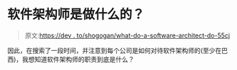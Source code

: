 # 软件架构师是做什么的？

> 原文:[https://dev . to/shogogan/what-do-a-software-architect-do-55cj](https://dev.to/shogogan/what-does-a-software-architect-do-55cj)

因此，在搜索了一段时间，并注意到每个公司是如何对待软件架构师的(至少在巴西)，我想知道软件架构师的职责到底是什么？